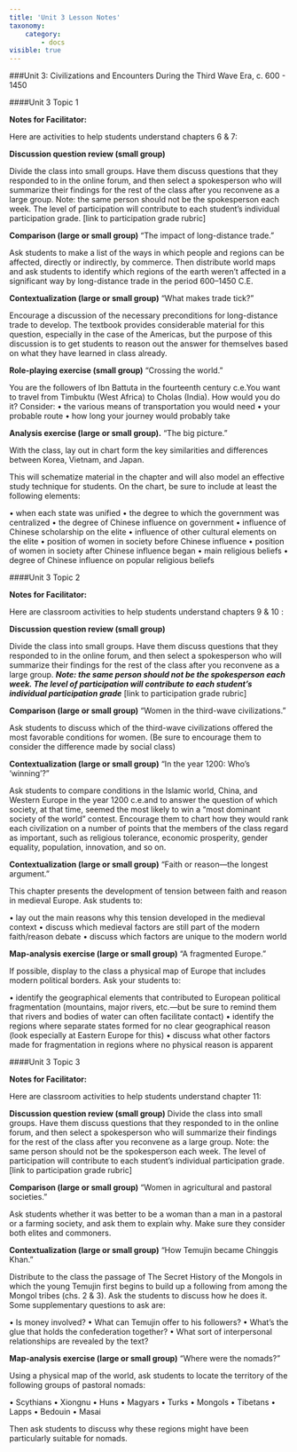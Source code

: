 ```yaml
---
title: 'Unit 3 Lesson Notes'
taxonomy:
    category:
        - docs
visible: true
---
```


###Unit 3: Civilizations and Encounters During the Third Wave Era, c. 600 - 1450

####Unit 3 Topic 1

**Notes for Facilitator:**

Here are activities to help students understand chapters 6 & 7:

**Discussion question review (small group)**

Divide the class into small groups. Have them discuss questions that they responded to in the online forum, and then select a spokesperson who will summarize their findings for the rest of the class after you reconvene as a large group. Note: the same person should not be the spokesperson each week. The level of participation will contribute to each student’s individual participation grade. [link to participation grade rubric]

**Comparison (large or small group)** “The impact of long-distance trade.”

Ask students to make a list of the ways in which people and regions can be affected, directly or indirectly, by commerce. Then distribute world maps and ask students to identify which regions of the earth weren’t affected in a significant way by long-distance trade in the period 600–1450 C.E.

**Contextualization (large or small group)** “What makes trade tick?”

Encourage a discussion of the necessary preconditions for long-distance trade to develop. The textbook provides considerable material for this question, especially in the case of the Americas, but the purpose of this discussion is to get students to reason out the answer for themselves based on what they have learned in class already.

**Role-playing exercise (small group)** “Crossing the world.”

You are the followers of Ibn Battuta in the fourteenth century c.e.You want to travel from Timbuktu (West Africa) to Cholas (India). How would you do it? Consider:
   •   the various means of transportation you would need
   •   your probable route
   •   how long your journey would probably take

**Analysis exercise (large or small group).** “The big picture.”

With the class, lay out in chart form the key similarities and differences between Korea, Vietnam, and Japan.

This will schematize material in the chapter and will also model an effective study technique for students. On the chart, be sure to include at least the following elements:

   •   when each state was unified
   •   the degree to which the government was centralized
   •   the degree of Chinese influence on government
   •   influence of Chinese scholarship on the elite
   •   influence of other cultural elements on the elite
   •   position of women in society before Chinese influence
   •   position of women in society after Chinese influence began
   •   main religious beliefs
   •   degree of Chinese influence on popular religious beliefs

####Unit 3 Topic 2

**Notes for Facilitator:**

Here are classroom activities to help students understand chapters 9 & 10 :

**Discussion question review (small group)**

Divide the class into small groups. Have them discuss questions that they responded to in the online forum, and then select a spokesperson who will summarize their findings for the rest of the class after you reconvene as a large group.
***Note: the same person should not be the spokesperson each week. The level of participation will contribute to each student’s individual participation grade*** [link to participation grade rubric]

**Comparison (large or small group)** “Women in the third-wave civilizations.”

Ask students to discuss which of the third-wave civilizations offered the most favorable conditions for women. (Be sure to encourage them to consider the difference made by social class)

**Contextualization (large or small group)** “In the year 1200: Who’s ‘winning’?”

Ask students to compare conditions in the Islamic world, China, and Western Europe in the year 1200 c.e.and to answer the question of which society, at that time, seemed the most likely to win a “most dominant society of the world” contest. Encourage them to chart how they would rank each civilization on a number of points that the members of the class regard as important, such as religious tolerance, economic prosperity, gender equality, population, innovation, and so on.

**Contextualization (large or small group)** “Faith or reason—the longest argument.”

This chapter presents the development of tension between faith and reason in medieval Europe. Ask students to:

   •   lay out the main reasons why this tension developed in the medieval context
   •   discuss which medieval factors are still part of the modern faith/reason debate
   •   discuss which factors are unique to the modern world

**Map-analysis exercise (large or small group)** “A fragmented Europe.”

If possible, display to the class a physical map of Europe that includes modern political borders. Ask your students to:

   •   identify the geographical elements that contributed to European political fragmentation (mountains, major rivers, etc.—but be sure to remind them that rivers and bodies of water can often facilitate contact)
   •   identify the regions where separate states formed for no clear geographical reason (look especially at Eastern Europe for this)
   •   discuss what other factors made for fragmentation in regions where no physical reason is apparent

####Unit 3 Topic 3

**Notes for Facilitator:**

Here are classroom activities to help students understand chapter 11:

**Discussion question review (small group)**
Divide the class into small groups. Have them discuss questions that they responded to in the online forum, and then select a spokesperson who will summarize their findings for the rest of the class after you reconvene as a large group. Note: the same person should not be the spokesperson each week. The level of participation will contribute to each student’s individual participation grade. [link to participation grade rubric]

**Comparison (large or small group)** “Women in agricultural and pastoral societies.”

Ask students whether it was better to be a woman than a man in a pastoral or a farming society, and ask them to explain why. Make sure they consider both elites and commoners.

**Contextualization (large or small group)** “How Temujin became Chinggis Khan.”

Distribute to the class the passage of The Secret History of the Mongols in which the young Temujin first begins to build up a following from among the Mongol tribes (chs. 2 & 3). Ask the students to discuss how he does it. Some supplementary questions to ask are:

   •   Is money involved?
   •   What can Temujin offer to his followers?
   •   What’s the glue that holds the confederation together?
   •   What sort of interpersonal relationships are revealed by the text?

**Map-analysis exercise (large or small group)** “Where were the nomads?”

Using a physical map of the world, ask students to locate the territory of the following groups of pastoral nomads:

   •   Scythians
   •   Xiongnu
   •   Huns
   •   Magyars
   •   Turks
   •   Mongols
   •   Tibetans
   •   Lapps
   •   Bedouin
   •   Masai

Then ask students to discuss why these regions might have been particularly suitable for nomads.
